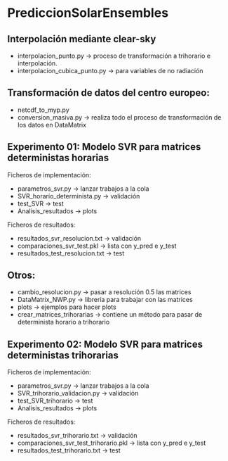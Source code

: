 # PrediccionSolarEnsembles

## Interpolación mediante clear-sky
* interpolacion_punto.py -> proceso de transformación a trihorario e interpolación.
* interpolacion_cubica_punto.py -> para variables de no radiación

## Transformación de datos del centro europeo:
* netcdf_to_myp.py
* conversion_masiva.py -> realiza todo el proceso de transformación de los datos en DataMatrix 

## Experimento 01: Modelo SVR para matrices deterministas horarias
Ficheros de implementación:
* parametros_svr.py -> lanzar trabajos a la cola
* SVR_horario_determinista.py -> validación
* test_SVR -> test
* Analisis_resultados -> plots

Ficheros de resultados:
* resultados_svr_resolucion.txt -> validación
* comparaciones_svr_test.pkl -> lista con y_pred e y_test
* resultados_test_resolucion.txt -> test

## Otros:
* cambio_resolucion.py -> pasar a resolución 0.5 las matrices
* DataMatrix_NWP.py -> librería para trabajar con las matrices
* plots -> ejemplos para hacer plots
* crear_matrices_trihorarias -> contiene un método para pasar de determinista horario a trihorario

## Experimento 02: Modelo SVR para matrices deterministas trihorarias
Ficheros de implementación:
* parametros_svr.py -> lanzar trabajos a la cola
* SVR_trihorario_validacion.py -> validación
* test_SVR_trihorario -> test
* Analisis_resultados -> plots

Ficheros de resultados:
* resultados_svr_trihorario.txt -> validación
* comparaciones_svr_test_trihorario.pkl -> lista con y_pred e y_test
* resultados_test_trihorario.txt -> test




